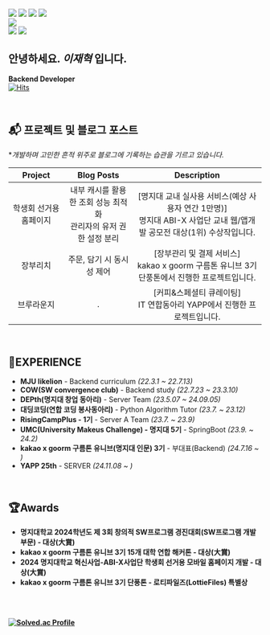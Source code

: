 
<br/>

<div align=left>
<img src="https://img.shields.io/badge/Spring-6DB33F?style=for-the-badge&logo=Spring&logoColor=white">
<img src="https://img.shields.io/badge/JAVA-007396?style=for-the-badge&logo=java&logoColor=white">
<img src="https://img.shields.io/badge/javascript-F7DF1E?style=for-the-badge&logo=javascript&logoColor=black">
<img src="https://img.shields.io/badge/node.js-339933?style=for-the-badge&logo=Node.js&logoColor=white">
</br>
<img src="https://img.shields.io/badge/mysql-4479A1?style=for-the-badge&logo=mysql&logoColor=white"> 
</br>
<img src="https://img.shields.io/badge/AWS-%23FF9900.svg?style=for-the-badge&logo=amazon-aws&logoColor=white">
<img src="https://img.shields.io/badge/docker-%230db7ed.svg?style=for-the-badge&logo=docker&logoColor=white">
</div>


## 안녕하세요. *이재혁* 입니다.
<strong>Backend Developer</strong>
<br/>
[![Hits](https://hits.seeyoufarm.com/api/count/incr/badge.svg?url=https%3A%2F%2Fgithub.com%2FLEEJaeHyeok97%2Fhit-counter&count_bg=%235BDDB8&title_bg=%23555555&icon=&icon_color=%23E7E7E7&title=hits&edge_flat=false)](https://hits.seeyoufarm.com)

<br/>

## 📬 프로젝트 및 블로그 포스트

**개발하며 고민한 흔적 위주로 블로그에 기록하는 습관을 기르고 있습니다.*

| Project     | Blog Posts                                                                                 | Description                                                 |
|-------------|--------------------------------------------------------------------------------------------|-------------------------------------------------------------|
| <div align="center">학생회 선거용 홈페이지</div> | <div align="center">내부 캐시를 활용한 조회 성능 최적화<br>관리자의 유저 권한 설정 분리</div>| <div align="center">[명지대 교내 실사용 서비스(예상 사용자 연간 1만명)]<br>명지대 ABI-X 사업단 교내 웹/앱개발 공모전 대상(1위) 수상작입니다.</div> |
| <div align="center">장부리치</div> | <div align="center">주문, 담기 시 동시성 제어</div> | <div align="center">[장부관리 및 결제 서비스]<br>kakao x goorm 구름톤 유니브 3기 단풍톤에서 진행한 프로젝트입니다.</div> |
| <div align="center">브루라운지</div> | <div align="center">.</div> | <div align="center">[커피&스페셜티 큐레이팅]<br>IT 연합동아리 YAPP에서 진행한 프로젝트입니다.</div> |


<br/>

## 💼EXPERIENCE

<ul>
<li><strong>MJU likelion</strong> - Backend curriculum <i>(22.3.1 ~ 22.7.13)</i></li>
<li><strong>COW(SW convergence club)</strong> - Backend study <i>(22.7.23 ~ 23.3.10)</i></li>
<li><strong>DEPth(명지대 창업 동아리)</strong> - Server Team <i>(23.5.07 ~ 24.09.05)</i></li>
<li><strong>대딩코딩(연합 코딩 봉사동아리)</strong> - Python Algorithm Tutor <i>(23.7. ~ 23.12)</i></li>
<li><strong>RisingCampPlus - 1기</strong> - Server A Team <i>(23.7. ~ 23.9)</i></li>
<li><strong>UMC(University Makeus Challenge) - 명지대 5기</strong> - SpringBoot <i>(23.9. ~ 24.2)</i></li>
<li><strong>kakao x goorm 구름톤 유니브(명지대 인문) 3기</strong> - 부대표(Backend) <i>(24.7.16 ~ )</i></li>
<li><strong>YAPP 25th</strong> - SERVER <i>(24.11.08 ~ )</i></li>
  
</ul>




<br/>

## 🏆Awards

<ul>
<li><strong>명지대학교 2024학년도 제 3회 창의적 SW프로그램 경진대회(SW프로그램 개발 부문) - 대상(大賞)</li>
<li><strong>kakao x goorm 구름톤 유니브 3기 15개 대학 연합 해커톤 - 대상(大賞)</li>
<li><strong>2024 명지대학교 혁신사업-ABI-X사업단 학생회 선거용 모바일 홈페이지 개발 - 대상(大賞)</li>
<li><strong>kakao x goorm 구름톤 유니브 3기 단풍톤 - 로티파일즈(LottieFiles) 특별상</li>
</ul>

<br/>
<br/>

[![Solved.ac Profile](http://mazassumnida.wtf/api/v2/generate_badge?boj=hazardous10)](https://solved.ac/hazardous10/)
